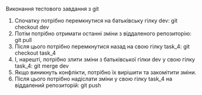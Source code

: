 Виконання тестового завдання з git

1. Спочатку потрібно перемкнутися на батьківську гілку dev:
git checkout dev
2. Потім потрібно отримати останні зміни з віддаленого репозиторію:
git pull
3. Після цього потрібно перемкнутися назад на свою гілку task_4:
git checkout task_4
4. І, нарешті, потрібно злити зміни з батьківської гілки dev у свою гілку task_4:
git merge dev
5. Якщо виникнуть конфлікти, потрібно їх вирішити та закомітити зміни.
6. Після цього потрібно надіслати зміни у свою гілку task_4 на віддалений репозиторій:
git push
